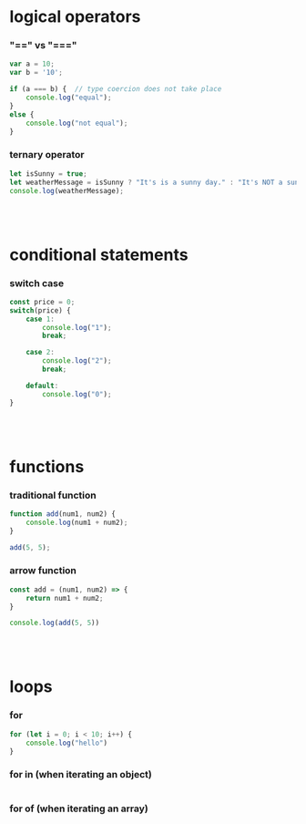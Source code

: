 # logical operators
### "==" vs "==="
```js
var a = 10;
var b = '10';

if (a === b) {  // type coercion does not take place
    console.log("equal");
}
else {
    console.log("not equal");
}
```

### ternary operator
```js
let isSunny = true;
let weatherMessage = isSunny ? "It's is a sunny day." : "It's NOT a sunny day.";
console.log(weatherMessage);
```
<br></br>

# conditional statements
### switch case
```js
const price = 0;
switch(price) {
    case 1:
        console.log("1");
        break;

    case 2:
        console.log("2");
        break;

    default:
        console.log("0");
}
```
<br></br>

# functions
### traditional function
```js
function add(num1, num2) {
    console.log(num1 + num2);
}

add(5, 5);
```

### arrow function
```js
const add = (num1, num2) => {
    return num1 + num2;
}

console.log(add(5, 5))

```
<br></br>

# loops
### for
```js
for (let i = 0; i < 10; i++) {
    console.log("hello")
}
```

### for in (when iterating an object)
```js

```

### for of (when iterating an array)
```js

```
